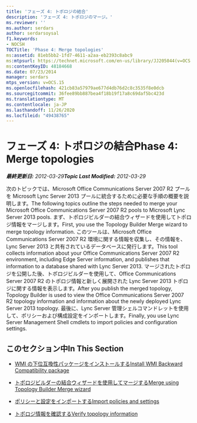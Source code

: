 ```yaml
---
title: 'フェーズ 4: トポロジの結合'
description: 'フェーズ 4: トポロジのマージ。'
ms.reviewer: ''
ms.author: serdars
author: serdarsoysal
f1.keywords:
- NOCSH
TOCTitle: 'Phase 4: Merge topologies'
ms:assetid: 81eb5bb2-1fd7-4611-a2aa-eb2393c8abc9
ms:mtpsurl: https://technet.microsoft.com/en-us/library/JJ205044(v=OCS.15)
ms:contentKeyID: 48184668
ms.date: 07/23/2014
manager: serdars
mtps_version: v=OCS.15
ms.openlocfilehash: 421cb83a57979ae677d4db76d2c8c3535f8e0dcb
ms.sourcegitcommit: 36fee89bb887bea4f18b19f17a8c69daf5bc423d
ms.translationtype: MT
ms.contentlocale: ja-JP
ms.lasthandoff: 11/26/2020
ms.locfileid: "49438765"
---
```

# <a name="phase-4-merge-topologies"></a><span data-ttu-id="87688-103">フェーズ 4: トポロジの結合</span><span class="sxs-lookup"><span data-stu-id="87688-103">Phase 4: Merge topologies</span></span>

<div data-xmlns="http://www.w3.org/1999/xhtml">

<div class="topic" data-xmlns="http://www.w3.org/1999/xhtml" data-msxsl="urn:schemas-microsoft-com:xslt" data-cs="https://msdn.microsoft.com/">

<div data-asp="https://msdn2.microsoft.com/asp">



</div>

<div id="mainSection">

<div id="mainBody"><span data-ttu-id="87688-104">

<span> </span></span><span class="sxs-lookup"><span data-stu-id="87688-104">

<span> </span></span></span>

<span data-ttu-id="87688-105">_**最終更新日:** 2012-03-29_</span><span class="sxs-lookup"><span data-stu-id="87688-105">_**Topic Last Modified:** 2012-03-29_</span></span>

<span data-ttu-id="87688-106">次のトピックでは、Microsoft Office Communications Server 2007 R2 プールを Microsoft Lync Server 2013 プールに統合するために必要な手順の概要を説明します。</span><span class="sxs-lookup"><span data-stu-id="87688-106">The following topics outline the steps needed to merge your Microsoft Office Communications Server 2007 R2 pools to Microsoft Lync Server 2013 pools.</span></span> <span data-ttu-id="87688-107">まず、トポロジビルダーの結合ウィザードを使用してトポロジ情報をマージします。</span><span class="sxs-lookup"><span data-stu-id="87688-107">First, you use the Topology Builder Merge wizard to merge topology information.</span></span> <span data-ttu-id="87688-108">このツールは、Microsoft Office Communications Server 2007 R2 環境に関する情報を収集し、その情報を、Lync Server 2013 と共有されているデータベースに発行します。</span><span class="sxs-lookup"><span data-stu-id="87688-108">This tool collects information about your Office Communications Server 2007 R2 environment, including Edge Server information, and publishes that information to a database shared with Lync Server 2013.</span></span> <span data-ttu-id="87688-109">マージされたトポロジを公開した後、トポロジビルダーを使用して、Office Communications Server 2007 R2 のトポロジ情報と新しく展開された Lync Server 2013 トポロジに関する情報を表示します。</span><span class="sxs-lookup"><span data-stu-id="87688-109">After you publish the merged topology, Topology Builder is used to view the Office Communications Server 2007 R2 topology information and information about the newly deployed Lync Server 2013 topology.</span></span> <span data-ttu-id="87688-110">最後に、Lync Server 管理シェルコマンドレットを使用して、ポリシーおよび構成設定をインポートします。</span><span class="sxs-lookup"><span data-stu-id="87688-110">Finally, you use Lync Server Management Shell cmdlets to import policies and configuration settings.</span></span>

<div>

## <a name="in-this-section"></a><span data-ttu-id="87688-111">このセクション中</span><span class="sxs-lookup"><span data-stu-id="87688-111">In This Section</span></span>

  - [<span data-ttu-id="87688-112">WMI の下位互換性パッケージをインストールする</span><span class="sxs-lookup"><span data-stu-id="87688-112">Install WMI Backward Compatibility package</span></span>](install-wmi-backward-compatibility-package.md)

  - [<span data-ttu-id="87688-113">トポロジビルダーの結合ウィザードを使用してマージする</span><span class="sxs-lookup"><span data-stu-id="87688-113">Merge using Topology Builder Merge wizard</span></span>](merge-using-topology-builder-merge-wizard.md)

  - [<span data-ttu-id="87688-114">ポリシーと設定をインポートする</span><span class="sxs-lookup"><span data-stu-id="87688-114">Import policies and settings</span></span>](import-policies-and-settings.md)

  - [<span data-ttu-id="87688-115">トポロジ情報を確認する</span><span class="sxs-lookup"><span data-stu-id="87688-115">Verify topology information</span></span>](verify-topology-information.md)

<span data-ttu-id="87688-116"></div>

</div>

<span> </span>

</div>

</div>

</span><span class="sxs-lookup"><span data-stu-id="87688-116"></div>

</div>

<span> </span>

</div>

</div>

</span></span></div>


